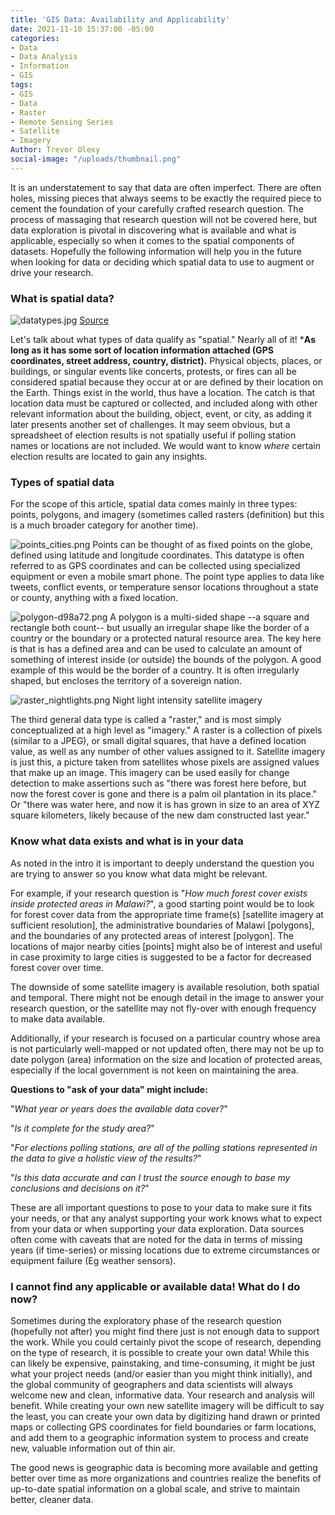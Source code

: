 ```yaml
---
title: 'GIS Data: Availability and Applicability'
date: 2021-11-10 15:37:00 -05:00
categories:
- Data
- Data Analysis
- Information
- GIS
tags:
- GIS
- Data
- Raster
- Remote Sensing Series
- Satellite
- Imagery
Author: Trevor Olexy
social-image: "/uploads/thumbnail.png"
---
```


It is an understatement to say that data are often imperfect. There are often holes, missing pieces that always seems to be exactly the required piece to cement the foundation of your carefully crafted research question. The process of massaging that research question will not be covered here, but data exploration is pivotal in discovering what is available and what is applicable, especially so when it comes to the spatial components of datasets. Hopefully the following information will help you in the future when looking for data or deciding which spatial data to use to augment or drive your research. 

### What is spatial data?
![datatypes.jpg](/uploads/datatypes.jpg)
[Source ](https://saylordotorg.github.io/text_essentials-of-geographic-information-systems/s11-geospatial-analysis-i-vector-o.html)

Let's talk about what types of data qualify as "spatial." Nearly all of it! ***As long as it has some sort of location information attached (GPS coordinates, street address, country, district).** Physical objects, places, or buildings, or singular events like concerts, protests, or fires can all be considered spatial because they occur at or are defined by their location on the Earth. Things exist in the world, thus have a location. The catch is that location data must be captured or collected, and included along with other relevant information about the building, object, event, or city, as adding it later presents another set of challenges. It may seem obvious, but a spreadsheet of election results is not spatially useful if polling station names or locations are not included. We would want to know *where* certain election results are located to gain any insights.

### Types of spatial data

For the scope of this article, spatial data comes mainly in three types: points, polygons, and imagery (sometimes called rasters (definition) but this is a much broader category for another time).

![points_cities.png](/uploads/points_cities.png)
Points can be thought of as fixed points on the globe, defined using latitude and longitude coordinates. This datatype is often referred to as GPS coordinates and can be collected using specialized equipment or even a mobile smart phone. The point type applies to data like tweets, conflict events, or temperature sensor locations throughout a state or county, anything with a fixed location.

![polygon-d98a72.png](/uploads/polygon-d98a72.png)
A polygon is a multi-sided shape --a square and rectangle both count-- but usually an irregular shape like the border of a country or the boundary or a protected natural resource area. The key here is that is has a defined area and can be used to calculate an amount of something of interest inside (or outside) the bounds of the polygon. A good example of this would be the border of a country. It is often irregularly shaped, but encloses the territory of a sovereign nation. 
	
![raster_nightlights.png](/uploads/raster_nightlights.png)
Night light intensity satellite imagery

The third general data type is called a "raster," and is most simply conceptualized at a high level as "imagery." A raster is a collection of pixels (similar to a JPEG), or small digital squares, that have a defined location value, as well as any number of other values assigned to it. Satellite imagery is just this, a picture taken from satellites whose pixels are assigned values that make up an image. This imagery can be used easily for change detection to make assertions such as "there was forest here before, but now the forest cover is gone and there is a palm oil plantation in its place." Or "there was water here, and now it is has grown in size to an area of XYZ square kilometers, likely because of the new dam constructed last year."
			
			
### Know what data exists and what is in your data

As noted in the intro it is important to deeply understand the question you are trying to answer so you know what data might be relevant. 
	
For example, if your research question is "*How much forest cover exists inside protected areas in Malawi?*", a good starting point would be to look for forest cover data from the appropriate time frame(s) [satellite imagery at sufficient resolution], the administrative boundaries of Malawi [polygons], and the boundaries of any protected areas of interest [polygon]. The locations of major nearby cities [points] might also be of interest and useful in case proximity to large cities is suggested to be a factor for decreased forest cover over time. 
	
The downside of some satellite imagery is available resolution, both spatial and temporal. There might not be enough detail in the image to answer your research question, or the satellite may not fly-over with enough frequency to make data available. 
		
Additionally, if your research is focused on a particular country whose area is not particularly well-mapped or not updated often, there may not be up to date polygon (area) information on the size and location of protected areas, especially if the local government is not keen on maintaining the area. 
				
**Questions to "ask of your data" might include:**

"*What year or years does the available data cover?*"

"*Is it complete for the study area?*"

"*For elections polling stations, are all of the polling stations represented in the data to give a holistic view of the results?*"

"*Is this data accurate and can I trust the source enough to base my conclusions and decisions on it?*"
	
These are all important questions to pose to your data to make sure it fits your needs, or that any analyst supporting your work knows what to expect from your data or when supporting your data exploration. Data sources often come with caveats that are noted for the data in terms of missing years (if time-series) or missing locations due to extreme circumstances or equipment failure (Eg weather sensors).
			
### I cannot find any applicable or available data! What do I do now?

Sometimes during the exploratory phase of the research question (hopefully not after) you might find there just is not enough data to support the work. While you could certainly pivot the scope of research, depending on the type of research, it is  possible to create your own data! While this can likely be expensive, painstaking, and time-consuming, it might be just what your project needs (and/or easier than you might think initially), and the global community of geographers and data scientists will always welcome new and clean, informative data. Your research and analysis will benefit. While creating your own new satellite imagery will be difficult to say the least, you can create your own data by digitizing hand drawn or printed maps or collecting GPS coordinates for field boundaries or farm locations, and add them to a geographic information system to process and create new, valuable information out of thin air. 

The good news is geographic data is becoming more available and getting better over time as more organizations and countries realize the benefits of up-to-date spatial information on a global scale, and strive to maintain better, cleaner data. 